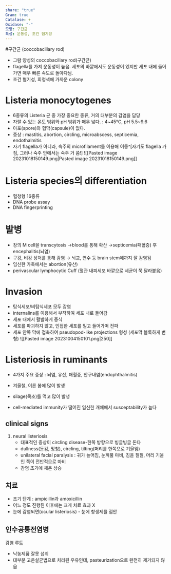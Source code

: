 ```yaml
---
share: "true"
Gram: true
Catalase: +
Oxidase: "-"
모양: 구간균
특성: 운동성, 조건 혐기성
---
```


 #구간균 (coccobacillary rod)

- 그람 양성의 coccobacillary rod(구간균)
- flagella를 가져 운동성이 높음. 세포의 바깥에서도 운동성이 있지만 세포 내에 들어가면 매우 빠른 속도로 돌아다님.
- 조건 혐기성, 회청색에 가까운 colony

# Listeria monocytogenes

- 6종류의 Listeria 균 중 가장 중요한 종류, 거의 대부분의 감염을 담당
- 자랄 수 있는 온도 범위와 pH 범위가 매우 넓다. : 4~45℃, pH 5.5~9.6
- 아포(spore)와 협막(capsule)이 없다.
- 증상 : mastitis, abortion, circling, microabscess, septicemia, endothalmitis
- 자기 flagella가 아니라, 숙주의 microfilament를 이용해 이동^[자기도 flagella 가짐, 그러나 숙주 안에서는 숙주 거 씀!]
![[Pasted image 20231018150149.png|Pasted image 20231018150149.png]]

# Listeria species의 differentiation

- 혈청형 16종류
- DNA probe assay
- DNA fingerprinting

# 발병

- 장의 M cell을 transcytosis →blood를 통해 확산 →septicemia(패혈증) 후 encephalitis(뇌염)
- 구강, 비강 상처를 통해 감염 → 뇌교, 연수 등 brain stem에까지 잘 감염됨
- 임신한 가축에서는 abortion(유산)
- perivascular lymphocytic Cuff (혈관 내피세포 바깥으로 세균이 쭉 달라붙음)

# Invasion

- 탐식세포/비탐식세포 모두 감염
- internalins를 이용해서 부착하여 세포 내로 들어감
- 세포 내에서 활발하게 증식
- 세포를 파괴하지 않고, 인접한 세포를 밀고 들어가며 전파 
- 세포 안쪽 막에 접촉하여 pseudopod-like projections 형성 (세포막 볼록하게 변형)
![[Pasted image 20231004150101.png|250]]

# Listeriosis in ruminants

- 4가지 주요 증상 : 뇌염, 유산, 패혈증, 안구내염(endophthalmitis)
- 겨울철, 이른 봄에 많이 발생
- silage(목초)를 먹고 많이 발생

- cell-mediated immunity가 떨어진 임신한 개체에서 susceptability가 높다

## clinical signs

1) neural listeriosis
	- 대표적인 증상이 circling disease-한쪽 방향으로 빙글빙글 돈다
	- dullness(둔감, 멍청), circling, tilting(머리를 한쪽으로 기울임)
	- unilateral facial paralysis : 귀가 늘어짐, 눈꺼풀 마비, 침을 질질, 머리 기울인 쪽이 전반적으로 마비
	- 감염 초기에 체온 상승

## 치료

- 초기 단계 : ampicillin과 amoxicillin
- 어느 정도 진행된 이후에는 크게 치료 효과 X
- 눈에 감염되면(ocular listeriosis) - 눈에 항생제를 점안

## 인수공통전염병

감염 루트

- 낙농제품 잘못 섭취
- 대부분 고온살균법으로 처리된 우유인데, pasteurization으로 완전히 제거되지 않음